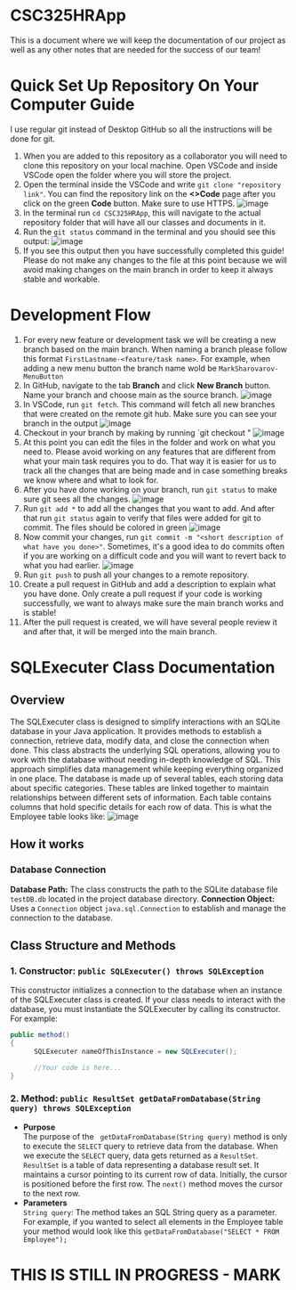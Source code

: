 # CSC325HRApp

This is a document where we will keep the documentation of our project as well as any other notes that are needed for the success of our team!

# Quick Set Up Repository On Your Computer Guide
I use regular git instead of Desktop GitHub so all the instructions will be done for git.

1. When you are added to this repository as a collaborator you will need to clone this repository on your local machine. Open VSCode and inside VSCode open the folder where you will store the project.
2. Open the terminal inside the VSCode and write `git clone "repository link"`. You can find the repository link on the **<>Code** page after you click on the green **Code** button. Make sure to use HTTPS.
   ![image](https://github.com/user-attachments/assets/2513b98e-73e2-4520-8f6b-c2a7050551d3)
3. In the terminal run `cd CSC325HRApp`, this will navigate to the actual repository folder that will have all our classes and documents in it.
4. Run the `git status` command in the terminal and you should see this output:
   ![image](https://github.com/user-attachments/assets/a9bd5fbc-18f2-43f9-b2c3-5bbc5e66a9fd)
5. If you see this output then you have successfully completed this guide! Please do not make any changes to the file at this point because we will avoid making changes on the main branch in order to keep it always stable and workable.

# Development Flow
1. For every new feature or development task we will be creating a new branch based on the main branch. When naming a branch please follow this format `FirstLastname-<feature/task name>`. For example, when adding a new menu button the branch name wold be `MarkSharovarov-MenuButton`
2. In GitHub, navigate to the tab **Branch** and click **New Branch** button. Name your branch and choose main as the source branch.
   ![image](https://github.com/user-attachments/assets/79f4bbc1-c670-401c-9aed-7de9bba30d6f)
3. In VSCode, run `git fetch`. This command will fetch all new branches that were created on the remote git hub. Make sure you can see your branch in the output
   ![image](https://github.com/user-attachments/assets/5df7169e-9f7a-4f80-926d-041b32270c87)
4. Checkout in your branch by making by running `git checkout <branch name>"
   ![image](https://github.com/user-attachments/assets/942246c4-2143-4f03-85e1-772c08ac89ec)
5. At this point you can edit the files in the folder and work on what you need to. Please avoid working on any features that are different from what your main task requires you to do. That way it is easier for us to track all the changes that are being made and in case something breaks we know where and what to look for.
6. After you have done working on your branch, run `git status` to make sure git sees all the changes.
   ![image](https://github.com/user-attachments/assets/d3d9adbf-0872-4183-b8e2-609afadf5484)
8. Run `git add *` to add all the changes that you want to add. And after that run `git status` again to verify that files were added for git to commit. The files should be colored in green
   ![image](https://github.com/user-attachments/assets/e26bf096-46ac-4f47-a882-fba07185befc)
9. Now commit your changes, run `git commit -m "<short description of what have you done>"`. Sometimes, it's a good idea to do commits often if you are working on a difficult code and you will want to revert back to what you had earlier.
  ![image](https://github.com/user-attachments/assets/bdc21069-7113-421d-9a62-f43f756084a9)
10. Run `git push` to push all your changes to a remote repository.
11. Create a pull request in GitHub and add a description to explain what you have done. Only create a pull request if your code is working successfully, we want to always make sure the main branch works and is stable!
12. After the pull request is created, we will have several people review it and after that, it will be merged into the main branch. 


# SQLExecuter Class Documentation
## Overview
The SQLExecuter class is designed to simplify interactions with an SQLite database in your Java application. It provides methods to establish a connection, retrieve data, modify data, and close the connection when done. This class abstracts the underlying SQL operations, allowing you to work with the database without needing in-depth knowledge of SQL. This approach simplifies data management while keeping everything organized in one place. The database is made up of several tables, each storing data about specific categories. These tables are linked together to maintain relationships between different sets of information. Each table contains columns that hold specific details for each row of data. This is what the Employee table looks like: ![image](https://github.com/user-attachments/assets/ae1168a5-a351-4402-9a3b-87164d6eebab)

## How it works
### Database Connection
**Database Path:** The class constructs the path to the SQLite database file `testDB.db` located in the project database directory.
**Connection Object:** Uses a `Connection` object `java.sql.Connection` to establish and manage the connection to the database.

## Class Structure and Methods
### 1. Constructor: `public SQLExecuter() throws SQLException`
This constructor initializes a connection to the database when an instance of the SQLExecuter class is created. If your class needs to interact with the database, you must instantiate the SQLExecuter by calling its constructor. For example:
```java
public method()
{
      SQLExecuter nameOfThisInstance = new SQLExecuter();

      //Your code is here...
}
```

### 2. Method: `public ResultSet getDataFromDatabase(String query) throws SQLException`
* **Purpose**
   <br>The purpose of the ` getDataFromDatabase(String query)` method is only to execute the `SELECT` query to retrieve data from the database. When we execute the `SELECT` query, data gets returned as a `ResultSet`. `ResultSet` is a table of data representing a database result set. It maintains a cursor pointing to its current row of data. Initially, the cursor is positioned before the first row. The `next()` method moves the cursor to the next row.
* **Parameters**<br>
 `String query`: The method takes an SQL String query as a parameter. For example, if you wanted to select all elements in the Employee table your method would look like this `getDataFromDatabase("SELECT * FROM Employee");`
  

# THIS IS STILL IN PROGRESS - MARK






 



